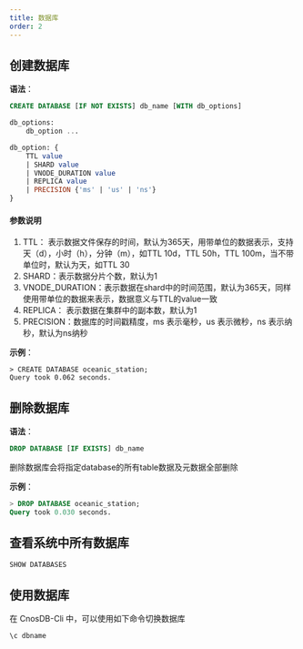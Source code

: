 ```yaml
---
title: 数据库
order: 2
---
```


## **创建数据库**

**语法**：
```sql
CREATE DATABASE [IF NOT EXISTS] db_name [WITH db_options]

db_options:
    db_option ...

db_option: {
    TTL value
    | SHARD value
    | VNODE_DURATION value
    | REPLICA value
    | PRECISION {'ms' | 'us' | 'ns'}
}
```

#### 参数说明

1. TTL： 表示数据文件保存的时间，默认为365天，用带单位的数据表示，支持天（d），小时（h），分钟（m），如TTL 10d，TTL 50h，TTL 100m，当不带单位时，默认为天，如TTL 30
2. SHARD：表示数据分片个数，默认为1
3. VNODE_DURATION：表示数据在shard中的时间范围，默认为365天，同样使用带单位的数据来表示，数据意义与TTL的value一致
4. REPLICA： 表示数据在集群中的副本数，默认为1
5. PRECISION：数据库的时间戳精度，ms 表示毫秒，us 表示微秒，ns 表示纳秒，默认为ns纳秒

**示例**：
```
> CREATE DATABASE oceanic_station;
Query took 0.062 seconds.
```

## 删除数据库
**语法**：
```sql
DROP DATABASE [IF EXISTS] db_name
```
删除数据库会将指定database的所有table数据及元数据全部删除

**示例**：
```sql
> DROP DATABASE oceanic_station;
Query took 0.030 seconds.
```

## **查看系统中所有数据库**
```sql
SHOW DATABASES
```

## **使用数据库**
在 CnosDB-Cli 中，可以使用如下命令切换数据库
```sql
\c dbname
```

[//]: # (## **修改数据库参数**)
[//]: # (## **显示一个数据库的创建语句**)
[//]: # (## **查看数据库参数**)